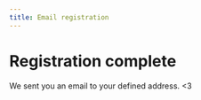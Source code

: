 ```yaml
---
title: Email registration
---
```


# Registration complete

We sent you an email to your defined address. <3
